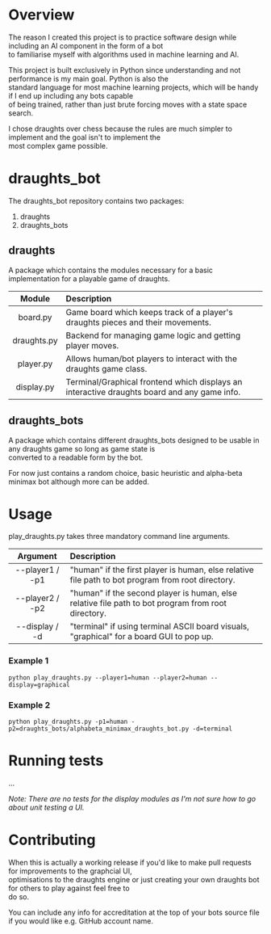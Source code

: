 # Overview
The reason I created this project is to practice software design while including an AI component in the form of a bot  
to familiarise myself with algorithms used in machine learning and AI.  

This project is built exclusively in Python since understanding and not performance is my main goal. Python is also the  
standard language for most machine learning projects, which will be handy if I end up including any bots capable  
of being trained, rather than just brute forcing moves with a state space search.  

I chose draughts over chess because the rules are much simpler to implement and the goal isn't to implement the  
most complex game possible. 

# draughts_bot
The draughts_bot repository contains two packages:
1. draughts
2. draughts_bots

## draughts
A package which contains the modules necessary for a basic implementation for a playable game of draughts.

|   Module    | Description                                                                                 |
|:-----------:|:--------------------------------------------------------------------------------------------|
|  board.py   | Game board which keeps track of a player's draughts pieces and their movements.             |
| draughts.py | Backend for managing game logic and getting player moves.                                   |
|  player.py  | Allows human/bot players to interact with the draughts game class.                          |
| display.py  | Terminal/Graphical frontend which displays an interactive draughts board and any game info. |


## draughts_bots
A package which contains different draughts_bots designed to be usable in any draughts game so long as game state is  
converted to a readable form by the bot.

For now just contains a random choice, basic heuristic and alpha-beta minimax bot although more can be added.

# Usage
play_draughts.py takes three mandatory command line arguments.

|    Argument     | Description                                                                                                                                                             |
|:---------------:|:------------------------------------------------------------------------------------------------------------------------------------------------------------------------|
| --player1 / -p1 | "human" if the first player is human, else relative file path to bot program from root directory.                                                                       |
| --player2 / -p2 | "human" if the second player is human, else relative file path to bot program from root directory.                                                                      |
| --display / -d  | "terminal" if using terminal ASCII board visuals, "graphical" for a board GUI to pop up.                                                                                |



### Example 1
``python play_draughts.py --player1=human --player2=human --display=graphical``

### Example 2
``python play_draughts.py -p1=human -p2=draughts_bots/alphabeta_minimax_draughts_bot.py -d=terminal``

# Running tests
...

_Note: There are no tests for the display modules as I'm not sure how to go about unit testing a UI._

# Contributing
When this is actually a working release if you'd like to make pull requests for improvements to the graphcial UI,  
optimisations to the draughts engine or just creating your own draughts bot for others to play against feel free to  
do so.  

You can include any info for accreditation at the top of your bots source file if you would like e.g. GitHub account name.
